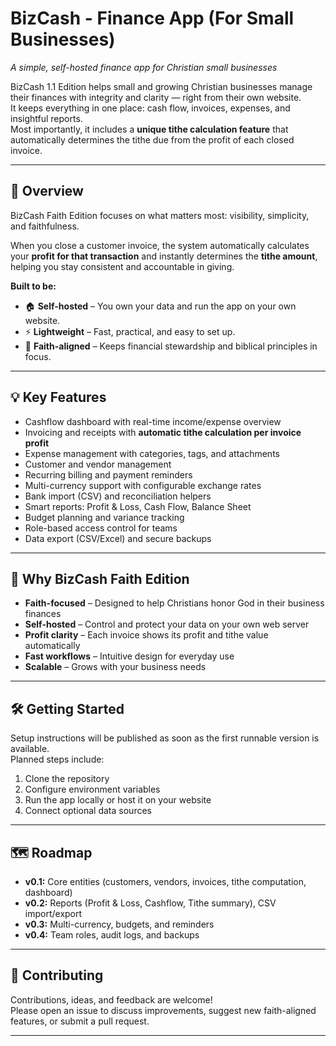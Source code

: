 # BizCash - Finance App (For Small Businesses)  
*A simple, self-hosted finance app for Christian small businesses*

BizCash 1.1 Edition helps small and growing Christian businesses manage their finances with integrity and clarity — right from their own website.  
It keeps everything in one place: cash flow, invoices, expenses, and insightful reports.  
Most importantly, it includes a **unique tithe calculation feature** that automatically determines the tithe due from the profit of each closed invoice.

---

## 📖 Overview
BizCash Faith Edition focuses on what matters most: visibility, simplicity, and faithfulness.  

When you close a customer invoice, the system automatically calculates your **profit for that transaction** and instantly determines the **tithe amount**, helping you stay consistent and accountable in giving.  

**Built to be:**
- 🏠 **Self-hosted** – You own your data and run the app on your own website.  
- ⚡ **Lightweight** – Fast, practical, and easy to set up.  
- 🙏 **Faith-aligned** – Keeps financial stewardship and biblical principles in focus.  

---

## 💡 Key Features
- Cashflow dashboard with real-time income/expense overview  
- Invoicing and receipts with **automatic tithe calculation per invoice profit**  
- Expense management with categories, tags, and attachments  
- Customer and vendor management  
- Recurring billing and payment reminders  
- Multi-currency support with configurable exchange rates  
- Bank import (CSV) and reconciliation helpers  
- Smart reports: Profit & Loss, Cash Flow, Balance Sheet  
- Budget planning and variance tracking  
- Role-based access control for teams  
- Data export (CSV/Excel) and secure backups  

---

## 🙌 Why BizCash Faith Edition
- **Faith-focused** – Designed to help Christians honor God in their business finances  
- **Self-hosted** – Control and protect your data on your own web server  
- **Profit clarity** – Each invoice shows its profit and tithe value automatically  
- **Fast workflows** – Intuitive design for everyday use  
- **Scalable** – Grows with your business needs  



---

## 🛠️ Getting Started
Setup instructions will be published as soon as the first runnable version is available.  
Planned steps include:
1. Clone the repository  
2. Configure environment variables  
3. Run the app locally or host it on your website  
4. Connect optional data sources  

---

## 🗺️ Roadmap
- **v0.1:** Core entities (customers, vendors, invoices, tithe computation, dashboard)  
- **v0.2:** Reports (Profit & Loss, Cashflow, Tithe summary), CSV import/export  
- **v0.3:** Multi-currency, budgets, and reminders  
- **v0.4:** Team roles, audit logs, and backups  

---

## 🤝 Contributing
Contributions, ideas, and feedback are welcome!  
Please open an issue to discuss improvements, suggest new faith-aligned features, or submit a pull request.

---
